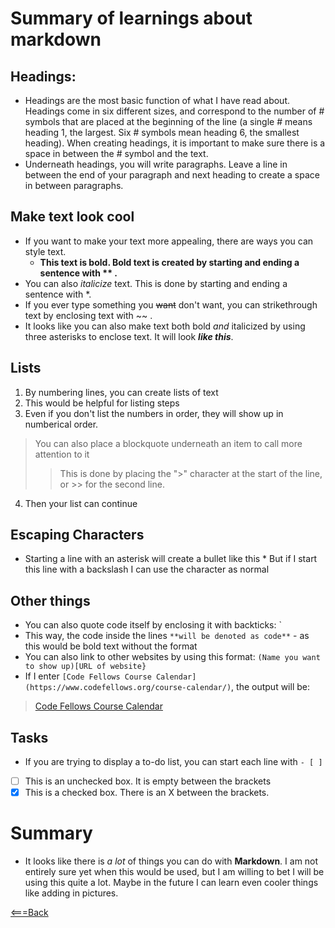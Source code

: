 # Summary of learnings about markdown

## Headings:
* Headings are the most basic function of what I have read about. Headings come in six different sizes, and correspond to the number of # symbols that are placed at the beginning of the line (a single # means heading 1, the largest. Six # symbols mean heading 6, the smallest heading). When creating headings, it is important to make sure there is a space in between the # symbol and the text.
* Underneath headings, you will write paragraphs. Leave a line in between the end of your paragraph and next heading to create a space in between paragraphs. 

## Make text look cool
* If you want to make your text more appealing, there are ways you can style text. 
  * **This text is bold. Bold text is created by starting and ending a sentence with ** .** 
* You can also *italicize* text. This is done by starting and ending a sentence with *. 
* If you ever type something you ~~want~~ don't want, you can strikethrough text by enclosing text with ~~ .
* It looks like you can also make text both bold *and* italicized by using three asterisks to enclose text. It will look ***like this***.

## Lists
1. By numbering lines, you can create lists of text
2. This would be helpful for listing steps
3. Even if you don't list the numbers in order, they will show up in numberical order.
> You can also place a blockquote underneath an item to call more attention to it
>> This is done by placing the ">" character at the start of the line, or >> for the second line.
4. Then your list can continue

## Escaping Characters
* Starting a line with an asterisk will create a bullet like this
\* But if I  start this line with a backslash I can use the character as normal 

## Other things
* You can also quote code itself by enclosing it with backticks: ` 
* This way, the code inside the lines `**will be denoted as code**` - as this would be bold text without the format
* You can also link to other websites by using this format: `(Name you want to show up)[URL of website}`
* If I enter `[Code Fellows Course Calendar](https://www.codefellows.org/course-calendar/)`, the output will be:
> [Code Fellows Course Calendar](https://www.codefellows.org/course-calendar/)

## Tasks
* If you are trying to display a to-do list, you can start each line with `- [ ]`
- [ ] This is an unchecked box. It is empty between the brackets
- [x] This is a checked box. There is an X between the brackets.

# Summary
* It looks like there is *a lot* of things you can do with **Markdown**. I am not entirely sure yet when this would be used, but I am willing to bet I will be using this quite a lot.  Maybe in the future I can learn even cooler things like adding in pictures.

[<===Back](README.md)
